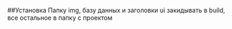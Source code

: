 ##Установка
Папку img, базу данных и заголовки ui закидывать в build, все остальное в папку с проектом
